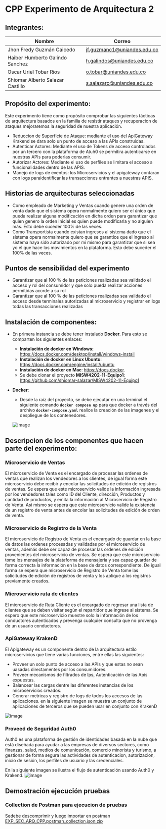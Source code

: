 # CPP Experimento de Arquitectura 2

## Integrantes:

|   Nombre                         |   Correo                    |
|----------------------------------|-----------------------------|
| Jhon Fredy Guzmán Caicedo        | jf.guzmanc1@uniandes.edu.co |
| Haiber Humberto Galindo Sanchez  | h.galindos@uniandes.edu.co  |
| Oscar Uriel Tobar Rios           | o.tobar@uniandes.edu.co     |
| Shiomar Alberto Salazar Castillo | s.salazarc@uniandes.edu.co  |

## Propósito del experimento:
Este experimento tiene como propósito comprobar las siguientes tácticas  de arquitectura basados en la familia de resistir ataques y recuperacion de ataques mejoraremos la seguridad de nuestra aplicación.
* Reduccion de Superficie de Ataque: mediante el uso del ApiGateway Krakend se dara solo un punto de acceso a las APIs construidas.
* Autenticar Actores: Mediante el uso de Tokens de acceso controlados por un tercero con la plataforma de Atuh0 se permitira autenticarse en nuestras APIs para poderlas consumir.
* Autorizar Actores: Mediante el uso de perfiles se limitara el acceso a funcionalidades dentro de las APIS.
* Manejo de logs de eventos: los Microservicios y el apigateway contaran con logs paraidentificar las transacciones entrantes a nuestras APIS.



## Historias de arquitecturas seleccionadas
* Como empleado de Marketing y Ventas cuando genere una orden de venta dado que el sistema opera normalmente quiero ser el único que pueda realizar alguna modificación en dicha orden para garantizar que quien genero la orden inicial es quien puede modificarla y no alguien más. Esto debe suceder 100% de las veces.
* Como Transportista cuando existan ingresos al sistema dado que el sistema opera normalmente quiero que se garantice que el ingreso al sistema haya sido autorizado por mi mismo para garantizar que si sea yo el que hace los movimientos en la plataforma. Esto debe suceder el 100% de las veces.


## Puntos de sensibilidad del experimento
* Garantizar que al 100 % de las peticiones realizadas sea validado el acceso y rol  del consumidor  y que solo pueda realizar acciones permitidas acorde a su rol
* Garantizar que al 100 % de las peticiones realizadas sea validado el acceso desde terminales autorizadas al microservicio y registrar en logs todas las transacciones realizadas

## Instalación de componentes:
- En primera instancia se debe tener instalado **Docker**. Para esto se comparten los siguientes enlaces:
  - **Instalación de docker en Windows**: https://docs.docker.com/desktop/install/windows-install
  - **Instalación de docker en Linux Ubuntu**: https://docs.docker.com/engine/install/ubuntu
  - **Instalación de docker en Mac**: https://docs.docker.
  - Se debe clonar el proyecto **MISW4202-11-Equipo1**: https://github.com/shiomar-salazar/MISW4202-11-Equipo1
  
- **Docker**:
  - Desde la raiz del proyecto, se debe ejecutar en una terminal el siguiente comando **`docker compose up`** para que docker a través del archivo **`docker-compose.yaml`** realice la creación de las imagenes y el despliegue de los contenedores.

  
  ![image](https://user-images.githubusercontent.com/110913673/221440046-95944fa5-8c79-4daf-a112-64707d177d8e.png)



## Descripcion de los componentes que hacen parte del experimento:

### Microservicio de Ventas
El microservicio de Venta es el encargado de procesar las ordenes de ventas que realizan los vendedores a los clientes, de igual forma este microservicio debe recibir y encolar las solicitudes de edición de registros de ventas.
Se espera que este microservicio valide la información ingresada por los vendedores tales como ID del Cliente, dirección, Productos y cantidad de productos, y emita la información al Microservicio de Registro de Venta.
Así mismo se espera que este microservicio valide la existencia de un registro de venta antes de encolar las solicitudes de edición de orden de venta.

### Microservicio de Registro de la Venta
El microservicio de Registro de Venta es el encargado de guardar en la base de datos las ordenes procesadas y validadas por el microservicio de ventas, además debe ser capaz de procesar las ordenes de edición provenientes del microservicio de ventas.
Se espera que este microservicio tome los mensajes de la plataforma de mensajería y sea capaz guardar de forma correcta la información en la base de datos correspondiente.
De igual forma se espera que microservicio de Registro de Venta tome las solicitudes de edición de registros de venta y los aplique a los registros previamente creados.

### Microservicio ruta de clientes
El microservicio de Ruta Cliente es el encargado de regresar una lista de clientes que se deben visitar según el repartidor que ingrese al sistema.
Se espero que este microservicio muestre solo la información de los conductores autenticados y prevenga cualquier consulta que no provenga de un usuario conductores.

### ApiGateway KrakenD
El Apigateway es un componente dentro de la arquitectura estilo microservicios que tiene varias funciones, entre ellas las siguientes:
- Proveer un solo punto de acceso a las APIs y que estas no sean uasadas directamentes por los consumidores.
- Proveer mecanismos de filtrados de Ips, Autenticación  de las Apis expuestas.
- Balancear las cargas dentre las diferentes instancias de los microservicios creados.
- Generar metricas y registro de logs de todos los accesos de las aplicaciones.
en la siguiente imagen se muestra un conjunto de aplicaciones de terceros que se pueden usar en conjunto con KrakenD

![image](https://user-images.githubusercontent.com/65821560/226144810-2bf0d440-1e32-4e34-9c85-b7916b77cf8a.png)



### Proveed de Seguridad Auth0
Auth0 es una plataforma de gestión de identidades basada en la nube que está diseñada para ayudar a las empresas de diversos sectores, como finanzas, salud, medios de comunicación, comercio minorista y turismo, a gestionar de forma segura las actividades de autenticacion, autorizacion,  inicio de sesión, los perfiles de usuario y las credenciales.

En la siguiente imagen se ilustra el flujo de autenticación usando Auth0 y Krakend.
![image](https://user-images.githubusercontent.com/65821560/226144881-7211a277-c34f-4a87-a2b4-1008e5fb6816.png)


## Demostración ejecución pruebas

### Collection de Postman para ejecucion de pruebas
Sedebe descomprimir y luego importar en postman
[EXP_SEC_ARQ_CPP.postman_collection.json.zip](https://github.com/shiomar-salazar/MISW4202-11-Equipo1/files/11009833/EXP_SEC_ARQ_CPP.postman_collection.json.zip)

